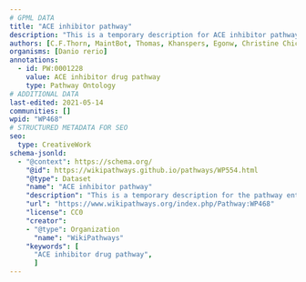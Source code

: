 ```yaml
---
# GPML DATA
title: "ACE inhibitor pathway"
description: "This is a temporary description for ACE inhibitor pathway"
authors: [C.F.Thorn, MaintBot, Thomas, Khanspers, Egonw, Christine Chichester, Mkutmon, Eweitz]
organisms: [Danio rerio]
annotations:
  - id: PW:0001228
    value: ACE inhibitor drug pathway
    type: Pathway Ontology
# ADDITIONAL DATA
last-edited: 2021-05-14
communities: []
wpid: "WP468"
# STRUCTURED METADATA FOR SEO
seo:
  type: CreativeWork
schema-jsonld:
  - "@context": https://schema.org/
    "@id": https://wikipathways.github.io/pathways/WP554.html
    "@type": Dataset
    "name": "ACE inhibitor pathway"
    "description": "This is a temporary description for the pathway entitled: ACE inhibitor pathway"
    "url": "https://www.wikipathways.org/index.php/Pathway:WP468"
    "license": CC0
    "creator":
    - "@type": Organization
      "name": "WikiPathways"
    "keywords": [
      "ACE inhibitor drug pathway",
      ]
---
```

